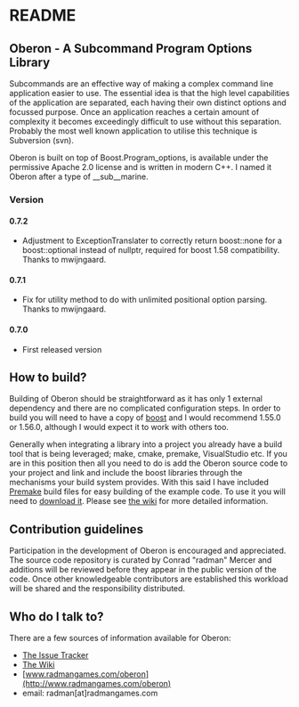 # README #

## Oberon - A Subcommand Program Options Library ##

Subcommands are an effective way of making a complex command line application easier to use. The essential idea is that the high level capabilities of the application are separated, each having their own distinct options and focussed purpose. Once an application reaches a certain amount of complexity it becomes exceedingly difficult to use without this separation.  Probably the most well known application to utilise this technique is Subversion (svn).

Oberon is built on top of Boost.Program_options, is available under the permissive Apache 2.0 license and is written in modern C++. I named it Oberon after a type of __sub__marine.

### Version ###

#### 0.7.2 ####

* Adjustment to ExceptionTranslater to correctly return boost::none for a boost::optional instead of nullptr, required for boost 1.58 compatibility. Thanks to mwijngaard.

#### 0.7.1 ####

* Fix for utility method to do with unlimited positional option parsing. Thanks to mwijngaard.

#### 0.7.0 ####

* First released version


## How to build? ##

Building of Oberon should be straightforward as it has only 1 external dependency and there are no complicated configuration steps. In order to build you will need to have a copy of [boost](http://www.boost.org) and I would recommend 1.55.0 or 1.56.0, although I would expect it to work with others too. 

Generally when integrating a library into a project you already have a build tool that is being leveraged; make, cmake, premake, VisualStudio etc. If you are in this position then all you need to do is add the Oberon source code to your project and link and include the boost libraries through the mechanisms your build system provides. With this said I have included [Premake](http://industriousone.com/what-premake) build files for easy building of the example code. To use it you will need to [download it](http://sourceforge.net/projects/premake/). Please see [the wiki](https://bitbucket.org/radman/oberon/wiki/Home) for more detailed information.

## Contribution guidelines ##

Participation in the development of Oberon is encouraged and appreciated. The source code repository is curated by Conrad "radman" Mercer and additions will be reviewed before they appear in the public version of the code. Once other knowledgeable contributors are established this workload will be shared and the responsibility distributed.

## Who do I talk to? ##

There are a few sources of information available for Oberon:

+ [The Issue Tracker](https://bitbucket.org/radman/oberon/issues?status=new&status=open)
+ [The Wiki](https://bitbucket.org/radman/oberon/wiki/Home)
+ [www.radmangames.com/oberon](http://www.radmangames.com/oberon)
+ email: radman\[at\]radmangames.com
